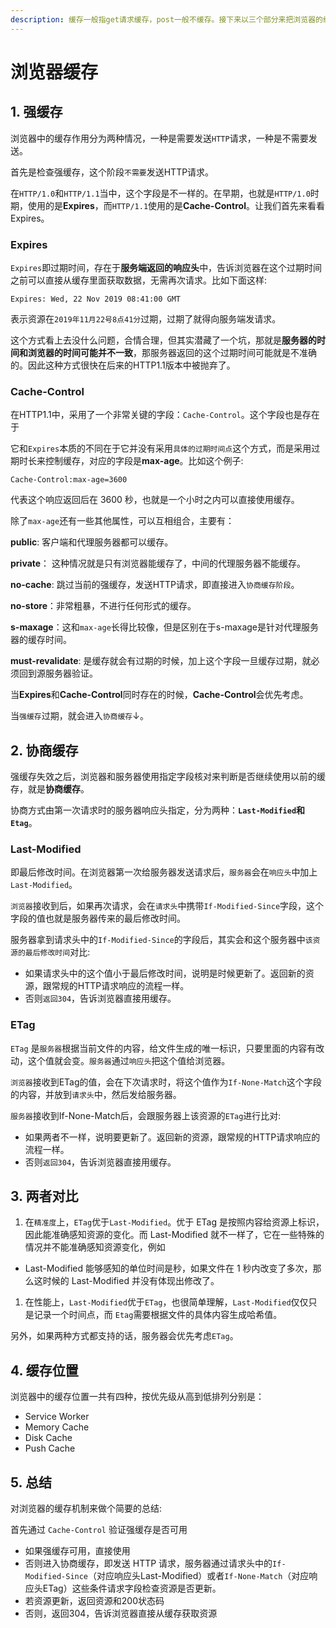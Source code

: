 ```yaml
---
description: 缓存一般指get请求缓存，post一般不缓存。接下来以三个部分来把浏览器的缓存机制说清楚：强缓存，协商缓存，缓存位置。
---
```


# 浏览器缓存

## 1. 强缓存

浏览器中的缓存作用分为两种情况，一种是需要发送`HTTP`请求，一种是不需要发送。

首先是检查强缓存，这个阶段`不需要`发送HTTP请求。

在`HTTP/1.0`和`HTTP/1.1`当中，这个字段是不一样的。在早期，也就是`HTTP/1.0`时期，使用的是**Expires**，而`HTTP/1.1`使用的是**Cache-Control**。让我们首先来看看Expires。

### Expires

`Expires`即过期时间，存在于**服务端返回的响应头**中，告诉浏览器在这个过期时间之前可以直接从缓存里面获取数据，无需再次请求。比如下面这样:

```text
Expires: Wed, 22 Nov 2019 08:41:00 GMT
```

表示资源在`2019年11月22号8点41分`过期，过期了就得向服务端发请求。

这个方式看上去没什么问题，合情合理，但其实潜藏了一个坑，那就是**服务器的时间和浏览器的时间可能并不一致**，那服务器返回的这个过期时间可能就是不准确的。因此这种方式很快在后来的HTTP1.1版本中被抛弃了。

### Cache-Control

在HTTP1.1中，采用了一个非常关键的字段：`Cache-Control`。这个字段也是存在于

它和`Expires`本质的不同在于它并没有采用`具体的过期时间点`这个方式，而是采用过期时长来控制缓存，对应的字段是**max-age**。比如这个例子:

```text
Cache-Control:max-age=3600
```

代表这个响应返回后在 3600 秒，也就是一个小时之内可以直接使用缓存。

除了`max-age`还有一些其他属性，可以互相组合，主要有： 

**public**: 客户端和代理服务器都可以缓存。

**private**： 这种情况就是只有浏览器能缓存了，中间的代理服务器不能缓存。

**no-cache**: 跳过当前的强缓存，发送HTTP请求，即直接进入`协商缓存阶段`。

**no-store**：非常粗暴，不进行任何形式的缓存。

**s-maxage**：这和`max-age`长得比较像，但是区别在于s-maxage是针对代理服务器的缓存时间。

**must-revalidate**: 是缓存就会有过期的时候，加上这个字段一旦缓存过期，就必须回到源服务器验证。

当**Expires**和**Cache-Control**同时存在的时候，**Cache-Control**会优先考虑。

当`强缓存`过期，就会进入`协商缓存`↓。

## 2. 协商缓存

强缓存失效之后，浏览器和服务器使用指定字段核对来判断是否继续使用以前的缓存，就是**协商缓存**。

协商方式由第一次请求时的服务器响应头指定，分为两种：**`Last-Modified`**和**`Etag`**。

### Last-Modified

即最后修改时间。在浏览器第一次给服务器发送请求后，`服务器`会在`响应头`中加上`Last-Modified`。

`浏览器`接收到后，如果再次请求，会在`请求头`中携带`If-Modified-Since`字段，这个字段的值也就是服务器传来的最后修改时间。

服务器拿到请求头中的`If-Modified-Since`的字段后，其实会和这个服务器中`该资源的最后修改时间`对比:

* 如果请求头中的这个值小于最后修改时间，说明是时候更新了。返回新的资源，跟常规的HTTP请求响应的流程一样。
* 否则`返回304`，告诉浏览器直接用缓存。

### ETag

`ETag` 是`服务器`根据当前文件的内容，给文件生成的唯一标识，只要里面的内容有改动，这个值就会变。`服务器`通过`响应头`把这个值给浏览器。

`浏览器`接收到ETag的值，会在下次请求时，将这个值作为`If-None-Match`这个字段的内容，并放到`请求头`中，然后发给服务器。

`服务器`接收到If-None-Match后，会跟服务器上该资源的`ETag`进行比对:

* 如果两者不一样，说明要更新了。返回新的资源，跟常规的HTTP请求响应的流程一样。
* 否则`返回304`，告诉浏览器直接用缓存。

## 3. 两者对比

1. 在`精准度`上，`ETag`优于`Last-Modified`。优于 ETag 是按照内容给资源上标识，因此能准确感知资源的变化。而 Last-Modified 就不一样了，它在一些特殊的情况并不能准确感知资源变化，例如

* Last-Modified 能够感知的单位时间是秒，如果文件在 1 秒内改变了多次，那么这时候的 Last-Modified 并没有体现出修改了。

1. 在性能上，`Last-Modified`优于`ETag`，也很简单理解，`Last-Modified`仅仅只是记录一个时间点，而 `Etag`需要根据文件的具体内容生成哈希值。

另外，如果两种方式都支持的话，服务器会优先考虑`ETag`。

## 4. 缓存位置

浏览器中的缓存位置一共有四种，按优先级从高到低排列分别是：

* Service Worker
* Memory Cache
* Disk Cache
* Push Cache

## 5. 总结

对浏览器的缓存机制来做个简要的总结:

首先通过 `Cache-Control` 验证强缓存是否可用

* 如果强缓存可用，直接使用
* 否则进入协商缓存，即发送 HTTP 请求，服务器通过请求头中的`If-Modified-Since`（对应响应头Last-Modified）或者`If-None-Match`（对应响应头ETag）这些条件请求字段检查资源是否更新。
* 若资源更新，返回资源和200状态码
* 否则，返回304，告诉浏览器直接从缓存获取资源

